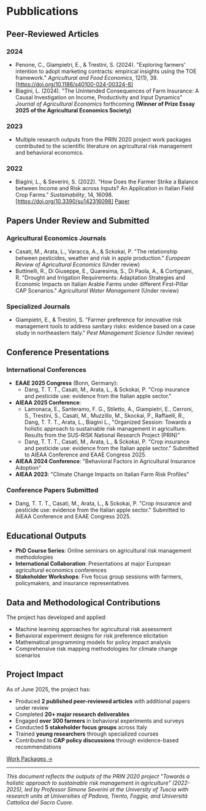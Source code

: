 # Pubblications
## Peer-Reviewed Articles

### 2024
- Penone, C., Giampietri, E., & Trestini, S. (2024). "Exploring farmers' intention to adopt marketing contracts: empirical insights using the TOE framework." *Agricultural and Food Economics*, 12(1), 39. [https://doi.org/10.1186/s40100-024-00324-8]
- Biagini, L. (2024). "The Unintended Consequences of Farm Insurance: A Causal Investigation on Income, Productivity and Input Dynamics" *Journal of Agricultural Economics* forthcoming **(Winner of Prize Essay 2025 of the Agricultural Economics Society)**

### 2023
- Multiple research outputs from the PRIN 2020 project work packages contributed to the scientific literature on agricultural risk management and behavioral economics.

### 2022
- Biagini, L., & Severini, S. (2022). "How Does the Farmer Strike a Balance between Income and Risk across Inputs? An Application in Italian Field Crop Farms." *Sustainability*, 14, 16098. [https://doi.org/10.3390/su142316098] [Paper](https://raw.githubusercontent.com/PRINSUS-RIsk/SUS-Risk/main/Deliverables/D.1/D1.3/sustainability-14-16098.pdf)

## Papers Under Review and Submitted

### Agricultural Economics Journals
- Casati, M., Arata, L., Varacca, A., & Sckokai, P. "The relationship between pesticides, weather and risk in apple production." *European Review of Agricultural Economics* (Under review)
- Buttinelli, R., Di Giuseppe, E., Quaresima, S., Di Paola, A., & Cortignani, R. "Drought and Irrigation Requirements: Adaptation Strategies and Economic Impacts on Italian Arable Farms under different First-Pillar CAP Scenarios." *Agricultural Water Management* (Under review)

### Specialized Journals
- Giampietri, E., & Trestini, S. "Farmer preference for innovative risk management tools to address sanitary risks: evidence based on a case study in northeastern Italy." *Pest Management Science* (Under review)

## Conference Presentations

### International Conferences
- **EAAE 2025 Congress** (Bonn, Germany):
    -    Dang, T. T. T., Casati, M., Arata, L., & Sckokai, P. "Crop insurance and pesticide use: evidence from the Italian apple sector."
- **AIEAA 2025 Conference**:
    -  Lamonaca, E., Santeramo, F. G., Stiletto, A., Giampietri, E., Cerroni, S., Trestini, S., Casati, M., Muzzillo, M., Skockai, P., Raffaelli, R., Dang, T. T. T., Arata, L., Biagini L., "Organized Session: Towards a holistic approach to sustainable risk management in agriculture. Results from the SUS-RISK National Research Project (PRIN)"
    - Dang, T. T. T., Casati, M., Arata, L., & Sckokai, P. "Crop insurance and pesticide use: evidence from the Italian apple sector." Submitted to AIEAA Conference and EAAE Congress 2025.
- **AIEAA 2024 Conference**: "Behavioral Factors in Agricultural Insurance Adoption"
- **AIEAA 2023**: "Climate Change Impacts on Italian Farm Risk Profiles"


### Conference Papers Submitted
- Dang, T. T. T., Casati, M., Arata, L., & Sckokai, P. "Crop insurance and pesticide use: evidence from the Italian apple sector." Submitted to AIEAA Conference and EAAE Congress 2025.


## Educational Outputs

- **PhD Course Series**: Online seminars on agricultural risk management methodologies
- **International Collaboration**: Presentations at major European agricultural economics conferences
- **Stakeholder Workshops**: Five focus group sessions with farmers, policymakers, and insurance representatives

## Data and Methodological Contributions

The project has developed and applied:
- Machine learning approaches for agricultural risk assessment
- Behavioral experiment designs for risk preference elicitation
- Mathematical programming models for policy impact analysis
- Comprehensive risk mapping methodologies for climate change scenarios

## Project Impact

As of June 2025, the project has:
- Produced **2 published peer-reviewed articles** with additional papers under review
- Completed **20+ major research deliverables**
- Engaged **over 300 farmers** in behavioral experiments and surveys
- Conducted **5 stakeholder focus groups** across Italy
- Trained **young researchers** through specialized courses
- Contributed to **CAP policy discussions** through evidence-based recommendations

[Work Packages →](/research/work-packages.md)

---

*This document reflects the outputs of the PRIN 2020 project "Towards a holistic approach to sustainable risk management in agriculture" (2022-2025), led by Professor Simone Severini at the University of Tuscia with research units at Universities of Padova, Trento, Foggia, and Università Cattolica del Sacro Cuore.*

